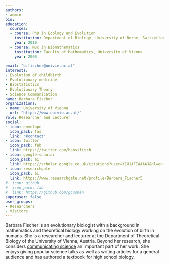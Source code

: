 ```yaml
---
authors:
- admin
bio: 
education:
  courses:
  - course: PhD in Ecology and Evolution
    institution: Department of Biology, University of Berne, Switzerland
    year: 2010
  - course: MSc in Biomathematics
    institution: Faculty of Mathematics, University of Vienna
    year: 2006
 
email: "b.fischer@univie.ac.at"
interests:
- Evolution of childbirth
- Evolutionary medicine
- Biostatistics
- Evolutionary Theory
- Science Communication
name: Barbara Fischer
organizations:
- name: University of Vienna
  url: "https://www.univie.ac.at/"
role: Researcher and Lecturer
social:
- icon: envelope
  icon_pack: fas
  link: '#contact'
- icon: twitter
  icon_pack: fab
  link: https://twitter.com/babsifisch
- icon: google-scholar
  icon_pack: ai
  link: https://scholar.google.co.uk/citations?user=X1U1AFIAAAAJ&hl=en
- icon: researchgate
  icon_pack: ai
  link: https://www.researchgate.net/profile/Barbara_Fischer5
#- icon: github
#  icon_pack: fab
#  link: https://github.com/gcushen
superuser: false
user_groups:
- Researchers
- Visitors
---
```


Barbara Fischer is an evolutionary biologist with a background in mathematics and theoretical biology working on the evolution of birth in humans. She is a researcher and lecturer at the Department of Theoretical Biology of the University of Vienna, Austria. Beyond her research, she considers [communicating science](#media) an important part of her work. She enjoys giving popular science talks as well as writing articles for a general audience and has authored a textbook for high school biology.

